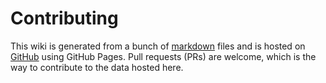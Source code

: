 # Contributing

This wiki is generated from a bunch of [markdown](https://www.markdownguide.org/) files and is hosted on [GitHub](https://github.com/unora-project/unora-project.github.io) using GitHub Pages. Pull requests (PRs) are welcome, which is the way to contribute to the data hosted here.
